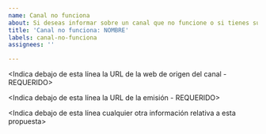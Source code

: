 ```yaml
---
name: Canal no funciona
about: Si deseas informar sobre un canal que no funcione o si tienes sus datos actualizados
title: 'Canal no funciona: NOMBRE'
labels: canal-no-funciona
assignees: ''

---
```


<Indica debajo de esta línea la URL de la web de origen del canal - REQUERIDO> 

<Indica debajo de esta línea la URL de la emisión - REQUERIDO>


<Indica debajo de esta línea cualquier otra información relativa a esta propuesta>
